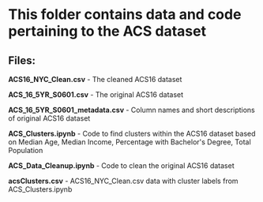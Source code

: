 # This folder contains data and code pertaining to the ACS dataset

## Files:
<b>ACS16_NYC_Clean.csv</b> - The cleaned ACS16 dataset

<b>ACS_16_5YR_S0601.csv</b> - The original ACS16 dataset

<b>ACS_16_5YR_S0601_metadata.csv</b> - Column names and short descriptions of original ACS16 dataset

<b>ACS_Clusters.ipynb</b> - Code to find clusters within the ACS16 dataset based on Median Age, Median Income, Percentage with Bachelor's Degree, Total Population

<b>ACS_Data_Cleanup.ipynb</b> - Code to clean the original ACS16 dataset

<b>acsClusters.csv</b> - ACS16_NYC_Clean.csv data with cluster labels from ACS_Clusters.ipynb
